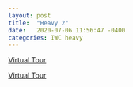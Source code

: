 ```yaml
---
layout: post
title:  "Heavy 2"
date:   2020-07-06 11:56:47 -0400
categories: IWC heavy
---
```



<a href="https://www.youvisit.com" class="virtualtour_embed"
title="Virtual Reality, Virtual Tour"
data-platform="v"
data-link-type="immersive"
data-inst="59968"
data-type="inline-embed"
data-image-width="100%"
data-image-height="100%"
data-image-quality="20">Virtual Tour</a>

<a href="https://www.youvisit.com" class="virtualtour_embed"
title="Virtual Reality, Virtual Tour"
data-platform="v"
data-link-type="immersive"
data-inst="59968"
data-type="inline-embed"
data-image-width="100%"
data-image-height="100%"
data-image-quality="20">Virtual Tour</a>

<script async="async" defer="defer" src="https://www.youvisit.com/tour/Embed/js3"></script>
